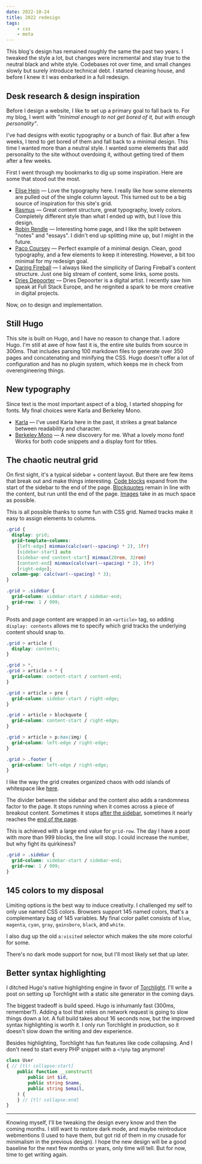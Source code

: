 ```yaml
---
date: 2022-10-24
title: 2022 redesign
tags:
    - css
    - meta
---
```


This blog's design has remained roughly the same the past two years. I tweaked the style a lot, but changes were incremental and stay true to the neutral black and white style. Codebases rot over time, and small changes slowly but surely introduce technical debt. I started cleaning house, and before I knew it I was embarked in a full redesign.

<!--more-->

## Desk research & design inspiration

Before I design a website, I like to set up a primary goal to fall back to. For my blog, I went with *"minimal enough to not get bored of it, but with enough personality"*.

I've had designs with exotic typography or a bunch of flair. But after a few weeks, I tend to get bored of them and fall back to a minimal design. This time I wanted more than a neutral style. I wanted some elements that add personality to the site without overdoing it, without getting tired of them after a few weeks.

First I went through my bookmarks to dig up some inspiration. Here are some that stood out the most.

- [Elise Hein](https://elisehe.in/) — Love the typography here. I really like how some elements are pulled out of the single column layout. This turned out to be a big source of inspiration for this site's grid.
- [Rasmus](https://rsms.me/) — Great content structure, great typography, lovely colors. Completely different style than what I ended up with, but I love this design.
- [Robin Rendle](https://www.robinrendle.com/) — Interesting home page, and I like the split between "notes" and "essays". I didn't end up splitting mine up, but I might in the future.
- [Paco Coursey](https://paco.me/) — Perfect example of a minimal design. Clean, good typography, and a few elements to keep it interesting. However, a bit too minimal for my redesign goal.
- [Daring Fireball](https://daringfireball.net/) — I always liked the simplicity of Daring Fireball's content structure. Just one big stream of content, some links, some posts.
- [Dries Depoorter](https://driesdepoorter.be/) — Dries Depoorter is a digital artist. I recently saw him speak at Full Stack Europe, and he reignited a spark to be more creative in digital projects.

Now, on to design and implementation.

## Still Hugo

This site is built on Hugo, and I have no reason to change that. I adore Hugo. I'm still at awe of how fast it is, the entire site builds from source in 300ms. That includes parsing 100 markdown files to generate over 350 pages and concatenating and minifying the CSS. Hugo doesn't offer a lot of configuration and has no plugin system, which keeps me in check from overengineering things.

## New typography

Since text is the most important aspect of a blog, I started shopping for fonts. My final choices were Karla and Berkeley Mono.

- [Karla](https://www.typewolf.com/karla) — I've used Karla here in the past, it strikes a great balance between readability and character.
- [Berkeley Mono](https://berkeleygraphics.com/typefaces/berkeley-mono/) — A new discovery for me. What a lovely mono font! Works for both code snippets and a display font for titles.

## The chaotic neutral grid

On first sight, it's a typical sidebar + content layout. But there are few items that break out and make things interesting. [Code blocks](https://sebastiandedeyne.com/granular-interfaces/) expand from the start of the sidebar to the end of the page. [Blockquotes](https://sebastiandedeyne.com/leaner-feature-branches/) remain in line with the content, but run until the end of the page. [Images](https://sebastiandedeyne.com/uses/) take in as much space as possible.

This is all possible thanks to some fun with CSS grid. Named tracks make it easy to assign elements to columns.

```css
.grid {
  display: grid;
  grid-template-columns:
    [left-edge] minmax(calc(var(--spacing) * 2), 1fr)
    [sidebar-start] auto
    [sidebar-end content-start] minmax(20rem, 32rem)
    [content-end] minmax(calc(var(--spacing) * 2), 1fr)
    [right-edge];
  column-gap: calc(var(--spacing) * 3);
}

.grid > .sidebar {
  grid-column: sidebar-start / sidebar-end;
  grid-row: 1 / 999;
}
```

Posts and page content are wrapped in an `<article>` tag, so adding `display: contents` allows me to specify which grid tracks the underlying content should snap to.

```css
.grid > article {
  display: contents;
}

.grid > *,
.grid > article > * {
  grid-column: content-start / content-end;
}

.grid > article > pre {
  grid-column: sidebar-start / right-edge;
}

.grid > article > blockquote {
  grid-column: content-start / right-edge;
}

.grid > article > p:has(img) {
  grid-column: left-edge / right-edge;
}

.grid > .footer {
  grid-column: left-edge / right-edge;
}
```

I like the way the grid creates organized chaos with odd islands of whitespace like [here](https://sebastiandedeyne.com/self-deprecating-comments/).

The divider between the sidebar and the content also adds a randomness factor to the page. It stops running when it comes across a piece of breakout content. Sometimes it stops [after the sidebar](https://sebastiandedeyne.com/using-markdown-in-html-in-markdown-in-hugo/), sometimes it nearly reaches the [end of the page](https://sebastiandedeyne.com/the-monetization-trap/).

This is achieved with a large end value for `grid-row`. The day I have a post with more than 999 blocks, the line will stop. I could increase the number, but why fight its quirkiness?

```css
.grid > .sidebar {
  grid-column: sidebar-start / sidebar-end;
  grid-row: 1 / 999;
}
```

## 145 colors to my disposal

Limiting options is the best way to induce creativity. I challenged my self to only use named CSS colors. Browsers support 145 named colors, that's a complementary bag of 145  variables. My final color pallet consists of `blue`, `magenta`, `cyan`, `gray`, `gainsboro`, `black`, and `white`.

I also dug up the old `a:visited` selector which makes the site more colorful for some.

There's no dark mode support for now, but I'll most likely set that up later.

## Better syntax highlighting

I ditched Hugo's native highlighting engine in favor of [Torchlight](https://torchlight.dev/docs/clients/cli). I'll write a post on setting up Torchlight with a static site generator in the coming days.

The biggest tradeoff is build speed. Hugo is inhumanly fast (300ms, remember?). Adding a tool that relies on network request is going to slow things  down a lot. A full build takes about 16 seconds now, but the improved syntax highlighting is worth it. I only run Torchlight in production, so it doesn't slow down the writing and dev experience.

Besides highlighting, Torchlight has fun features like code collapsing. And I don't need to start every PHP snippet with a `<?php` tag anymore!

```php
class User
{ // [tl! collapse:start]
    public function __construct(
        public int $id,
        public string $name,
        public string $email,
    ) {
    } // [tl! collapse:end]
}
```

---

Knowing myself, I'll be tweaking the design every know and then the coming months. I still want to restore dark mode, and maybe reintroduce webmentions (I used to have them, but got rid of them in my crusade for minimalism in the previous design). I hope the new design will be a good baseline for the next few months or years, only time will tell. But for now, time to get writing again.
